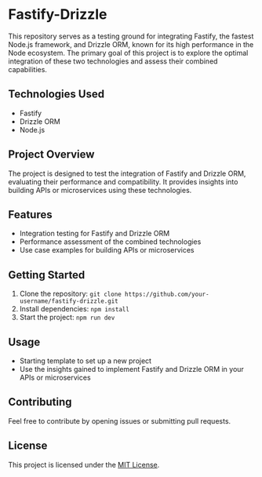 # Fastify-Drizzle

This repository serves as a testing ground for integrating Fastify, the fastest Node.js framework, and Drizzle ORM, known for its high performance in the Node ecosystem. The primary goal of this project is to explore the optimal integration of these two technologies and assess their combined capabilities.

## Technologies Used
- Fastify
- Drizzle ORM
- Node.js

## Project Overview
The project is designed to test the integration of Fastify and Drizzle ORM, evaluating their performance and compatibility. It provides insights into building APIs or microservices using these technologies.

## Features
- Integration testing for Fastify and Drizzle ORM
- Performance assessment of the combined technologies
- Use case examples for building APIs or microservices

## Getting Started
1. Clone the repository: `git clone https://github.com/your-username/fastify-drizzle.git`
2. Install dependencies: `npm install`
3. Start the project: `npm run dev`

## Usage
- Starting template to set up a new project
- Use the insights gained to implement Fastify and Drizzle ORM in your APIs or microservices

## Contributing
Feel free to contribute by opening issues or submitting pull requests.

## License
This project is licensed under the [MIT License](LICENSE).

